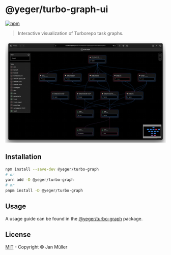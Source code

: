 # @yeger/turbo-graph-ui

[![npm](https://img.shields.io/npm/v/@yeger/turbo-graph-ui?color=a1b858&label=)](https://npmjs.com/package/@yeger/turbo-graph-ui)

> Interactive visualization of Turborepo task graphs.

![Turbograph Example Image](https://github.com/DerYeger/yeger/raw/main/packages/turbo-graph/docs/image.png)

## Installation

```bash
npm install --save-dev @yeger/turbo-graph
# or
yarn add -D @yeger/turbo-graph
# or
pnpm install -D @yeger/turbo-graph
```

## Usage

A usage guide can be found in the [@yeger/turbo-graph](https://github.com/DerYeger/yeger/tree/main/packages/turbo-graph) package.

## License

[MIT](https://github.com/DerYeger/yeger/blob/main/packages/turbo-graph-ui/LICENSE) - Copyright &copy; Jan Müller
